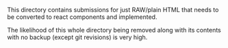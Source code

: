 This directory contains submissions for just RAW/plain HTML that needs to be converted to react components and implemented.

The likelihood of this whole directory being removed along with its contents with no backup (except git revisions) is very high.
